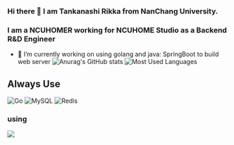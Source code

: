 ### Hi there 👋 I am Tankanashi Rikka from NanChang University.
### I am a NCUHOMER working for NCUHOME Studio as a Backend R&D Engineer
- 🔭 I’m currently working on using golang and java: SpringBoot to build web server
![Anurag's GitHub stats](https://github-readme-stats.vercel.app/api?username=TakanashiRikka-Na&count_private=true)
![Most Used Languages](https://github-readme-stats.vercel.app/api/top-langs/?username=TakanashiRikka-Na&theme=dark&layout=compact)

## Always Use
![Go](https://img.shields.io/badge/go-%2300ADD8.svg?style=for-the-badge&logo=go&logoColor=white)
![MySQL](https://img.shields.io/badge/mysql-%2300f.svg?style=for-the-badge&logo=mysql&logoColor=white)
![Redis](https://img.shields.io/badge/redis-%23DD0031.svg?style=for-the-badge&logo=redis&logoColor=white)
### using
<div><p align="">
  <img src="https://skillicons.dev/icons?i=go,rust,cpp,java,git,docker,mysql,redis,spring,java&theme=dark" />
</p></div>  
<!--
**TakanashiRikka-Na/TakanashiRikka-Na** is a ✨ _special_ ✨ repository because its `README.md` (this file) appears on your GitHub profile.

Here are some ideas to get you started:

- 🔭 I’m currently working on ...
- 🌱 I’m currently learning ...
- 👯 I’m looking to collaborate on ...
- 🤔 I’m looking for help with ...
- 💬 Ask me about ...
- 📫 How to reach me: ...
- 😄 Pronouns: ...
- ⚡ Fun fact: ...
-->
